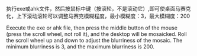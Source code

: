执行exe或ahk文件，然后按鼠标中键（按滚轮，不是滚动它）,即可使桌面马赛克化，上下滚动滚轮可以调整马赛克模糊程度，最小模糊度：3，最大模糊度：200

Execute the exe or ahk file, then press the middle button of the mouse (press the scroll wheel, not roll it), and the desktop will be mosaicked. Roll the scroll wheel up and down to adjust the blurriness of the mosaic. The minimum blurriness is 3, and the maximum blurriness is 200.
